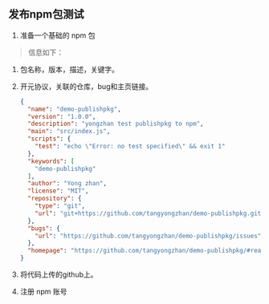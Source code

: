 ## 发布npm包测试


1. 准备一个基础的 npm 包

> 信息如下： 
1. 包名称，版本，描述，关键字。
2. 开元协议，关联的仓库，bug和主页链接。
    ```json
    {
      "name": "demo-publishpkg", 
      "version": "1.0.0",
      "description": "yongzhan test publishpkg to npm",
      "main": "src/index.js",
      "scripts": {
        "test": "echo \"Error: no test specified\" && exit 1"
      },
      "keywords": [
        "demo-publishpkg"
      ],
      "author": "Yong zhan",
      "license": "MIT",
      "repository": {
        "type": "git",
        "url": "git+https://github.com/tangyongzhan/demo-publishpkg.git"
      },
      "bugs": {
        "url": "https://github.com/tangyongzhan/demo-publishpkg/issues"
      },
      "homepage": "https://github.com/tangyongzhan/demo-publishpkg/#readme"
    }
    ```
2. 将代码上传的github上。

3. 注册 npm 账号
